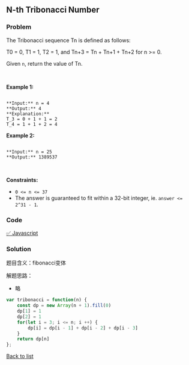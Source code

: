 N-th Tribonacci Number
---
### Problem
The Tribonacci sequence Tn is defined as follows: 


T0 = 0, T1 = 1, T2 = 1, and Tn+3 = Tn + Tn+1 + Tn+2 for n >= 0.


Given `n`, return the value of Tn.


 


**Example 1:**



```

**Input:** n = 4
**Output:** 4
**Explanation:**
T_3 = 0 + 1 + 1 = 2
T_4 = 1 + 1 + 2 = 4

```

**Example 2:**



```

**Input:** n = 25
**Output:** 1389537

```

 


**Constraints:**


* `0 <= n <= 37`
* The answer is guaranteed to fit within a 32-bit integer, ie. `answer <= 2^31 - 1`.

### Code
[✅ Javascript](./solution.js)
### Solution
题目含义：fibonacci变体

解题思路：
- 略

```javascript
var tribonacci = function(n) {
    const dp = new Array(n + 1).fill(0)
    dp[1] = 1 
    dp[2] = 1
    for(let i = 3; i <= n; i ++) {
        dp[i] = dp[i - 1] + dp[i - 2] + dp[i - 3]
    }
    return dp[n]
};
```

[Back to list](../README.md)